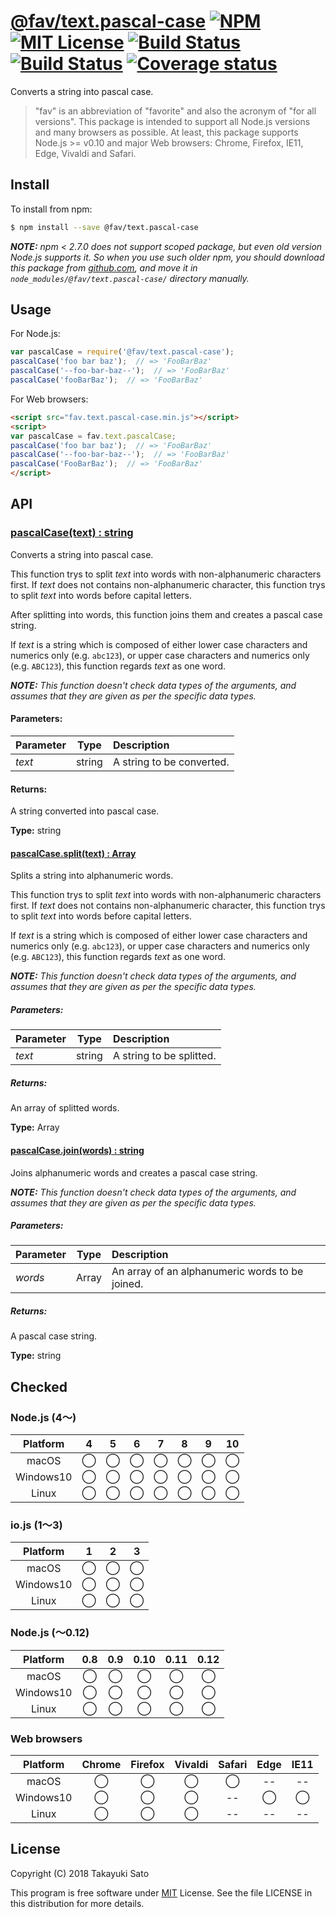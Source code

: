 # [@fav/text.pascal-case][repo-url] [![NPM][npm-img]][npm-url] [![MIT License][mit-img]][mit-url] [![Build Status][travis-img]][travis-url] [![Build Status][appveyor-img]][appveyor-url] [![Coverage status][coverage-img]][coverage-url]

Converts a string into pascal case.

> "fav" is an abbreviation of "favorite" and also the acronym of "for all versions".
> This package is intended to support all Node.js versions and many browsers as possible.
> At least, this package supports Node.js >= v0.10 and major Web browsers: Chrome, Firefox, IE11, Edge, Vivaldi and Safari.


## Install

To install from npm:

```sh
$ npm install --save @fav/text.pascal-case
```

***NOTE:*** *npm < 2.7.0 does not support scoped package, but even old version Node.js supports it. So when you use such older npm, you should download this package from [github.com][repo-url], and move it in `node_modules/@fav/text.pascal-case/` directory manually.*


## Usage

For Node.js:

```js
var pascalCase = require('@fav/text.pascal-case');
pascalCase('foo bar baz');  // => 'FooBarBaz'
pascalCase('--foo-bar-baz--');  // => 'FooBarBaz'
pascalCase('fooBarBaz');  // => 'FooBarBaz'
```

For Web browsers:

```html
<script src="fav.text.pascal-case.min.js"></script>
<script>
var pascalCase = fav.text.pascalCase;
pascalCase('foo bar baz');  // => 'FooBarBaz'
pascalCase('--foo-bar-baz--');  // => 'FooBarBaz'
pascalCase('FooBarBaz');  // => 'FooBarBaz'
</script>
```


## API

### <u>pascalCase(text) : string</u>

Converts a string into pascal case.

This function trys to split *text* into words with non-alphanumeric characters first. If *text* does not contains non-alphanumeric character, this function trys to split *text* into words before capital letters.

After splitting into words, this function joins them and creates a pascal case string.

If *text* is a string which is composed of either lower case characters and numerics only (e.g. `abc123`), or upper case characters and numerics only (e.g. `ABC123`), this function regards *text* as one word.

***NOTE:*** *This function doesn't check data types of the arguments, and assumes that they are given as per the specific data types.*

#### Parameters:

| Parameter |  Type  | Description                          |
|:----------|:------:|:-------------------------------------|
| *text*    | string | A string to be converted.            |

#### Returns:

A string converted into pascal case.

**Type:** string


#### <u>pascalCase.split(text) : Array</u>

Splits a string into alphanumeric words.

This function trys to split *text* into words with non-alphanumeric characters first. If *text* does not contains non-alphanumeric character, this function trys to split *text* into words before capital letters.

If *text* is a string which is composed of either lower case characters and numerics only (e.g. `abc123`), or upper case characters and numerics only (e.g. `ABC123`), this function regards *text* as one word.

***NOTE:*** *This function doesn't check data types of the arguments, and assumes that they are given as per the specific data types.*

##### Parameters:

| Parameter |  Type  | Description                          |
|:----------|:------:|:-------------------------------------|
| *text*    | string | A string to be splitted.             |

##### Returns:

An array of splitted words.

**Type:** Array


#### <u>pascalCase.join(words) : string</u>

Joins alphanumeric words and creates a pascal case string.

***NOTE:*** *This function doesn't check data types of the arguments, and assumes that they are given as per the specific data types.*

##### Parameters:

| Parameter |  Type  | Description                                     |
|:----------|:------:|:------------------------------------------------|
| *words*   | Array  | An array of an alphanumeric words to be joined. |

##### Returns:

A pascal case string.

**Type:** string


## Checked                                                                      

### Node.js (4〜)

| Platform  |   4    |   5    |   6    |   7    |   8    |   9    |   10   |
|:---------:|:------:|:------:|:------:|:------:|:------:|:------:|:------:|
| macOS     |&#x25ef;|&#x25ef;|&#x25ef;|&#x25ef;|&#x25ef;|&#x25ef;|&#x25ef;|
| Windows10 |&#x25ef;|&#x25ef;|&#x25ef;|&#x25ef;|&#x25ef;|&#x25ef;|&#x25ef;|
| Linux     |&#x25ef;|&#x25ef;|&#x25ef;|&#x25ef;|&#x25ef;|&#x25ef;|&#x25ef;|

### io.js (1〜3)

| Platform  |   1    |   2    |   3    |
|:---------:|:------:|:------:|:------:|
| macOS     |&#x25ef;|&#x25ef;|&#x25ef;|
| Windows10 |&#x25ef;|&#x25ef;|&#x25ef;|
| Linux     |&#x25ef;|&#x25ef;|&#x25ef;|

### Node.js (〜0.12)

| Platform  |  0.8   |  0.9   |  0.10  |  0.11  |  0.12  |
|:---------:|:------:|:------:|:------:|:------:|:------:|
| macOS     |&#x25ef;|&#x25ef;|&#x25ef;|&#x25ef;|&#x25ef;|
| Windows10 |&#x25ef;|&#x25ef;|&#x25ef;|&#x25ef;|&#x25ef;|
| Linux     |&#x25ef;|&#x25ef;|&#x25ef;|&#x25ef;|&#x25ef;|

### Web browsers

| Platform  | Chrome | Firefox | Vivaldi | Safari |  Edge  | IE11   |
|:---------:|:------:|:-------:|:-------:|:------:|:------:|:------:|
| macOS     |&#x25ef;|&#x25ef; |&#x25ef; |&#x25ef;|   --   |   --   |
| Windows10 |&#x25ef;|&#x25ef; |&#x25ef; |   --   |&#x25ef;|&#x25ef;|
| Linux     |&#x25ef;|&#x25ef; |&#x25ef; |   --   |   --   |   --   |


## License

Copyright (C) 2018 Takayuki Sato

This program is free software under [MIT][mit-url] License.
See the file LICENSE in this distribution for more details.

[repo-url]: https://github.com/sttk/fav-text.pascal-case/
[npm-img]: https://img.shields.io/badge/npm-v1.0.1-blue.svg
[npm-url]: https://www.npmjs.com/package/@fav/text.pascal-case
[mit-img]: https://img.shields.io/badge/license-MIT-green.svg
[mit-url]: https://opensource.org/licenses/MIT
[travis-img]: https://travis-ci.org/sttk/fav-text.pascal-case.svg?branch=master
[travis-url]: https://travis-ci.org/sttk/fav-text.pascal-case
[appveyor-img]: https://ci.appveyor.com/api/projects/status/github/sttk/fav-text.pascal-case?branch=master&svg=true
[appveyor-url]: https://ci.appveyor.com/project/sttk/fav-text-pascal-case
[coverage-img]: https://coveralls.io/repos/github/sttk/fav-text.pascal-case/badge.svg?branch=master
[coverage-url]: https://coveralls.io/github/sttk/fav-text.pascal-case?branch=master
